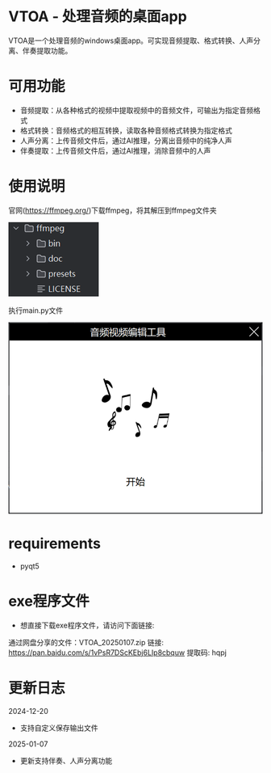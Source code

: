 # VTOA - 处理音频的桌面app
VTOA是一个处理音频的windows桌面app。可实现音频提取、格式转换、人声分离、伴奏提取功能。

# 可用功能
* 音频提取：从各种格式的视频中提取视频中的音频文件，可输出为指定音频格式
* 格式转换：音频格式的相互转换，读取各种音频格式转换为指定格式
* 人声分离：上传音频文件后，通过AI推理，分离出音频中的纯净人声
* 伴奏提取：上传音频文件后，通过AI推理，消除音频中的人声

# 使用说明

官网(https://ffmpeg.org/)下载ffmpeg，将其解压到ffmpeg文件夹

![img.png](img.png)


执行main.py文件

![img_1.png](img_1.png)

# requirements
* pyqt5

# exe程序文件
* 想直接下载exe程序文件，请访问下面链接:

通过网盘分享的文件：VTOA_20250107.zip
链接: https://pan.baidu.com/s/1vPsR7DScKEbj6LIp8cbquw 提取码: hqpj

# 更新日志
2024-12-20
* 支持自定义保存输出文件

2025-01-07
* 更新支持伴奏、人声分离功能
